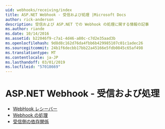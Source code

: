 ```yaml
---
uid: webhooks/receiving/index
title: ASP.NET Webhook - 受信および処理 |Microsoft Docs
author: rick-anderson
description: 受信および ASP.NET での Webhook の処理に関する情報の記事
ms.author: riande
ms.date: 10/14/2016
ms.assetid: b22046f9-c7a1-4d46-a80c-c7d2e35aad3b
ms.openlocfilehash: 9d8d8c162d76da4fbb6b429985107c01c1adec26
ms.sourcegitcommit: 24b1f6decbb17bb22a45166e5fdb0845c65af498
ms.translationtype: MT
ms.contentlocale: ja-JP
ms.lasthandoff: 03/01/2019
ms.locfileid: "57018669"
---
```

# <a name="aspnet-webhooks---receiving-and-processing"></a>ASP.NET Webhook - 受信および処理

* [WebHook レシーバー](receivers.md)
* [Webhook の処理](handlers.md)
* [受信側の依存関係](dependencies.md)
